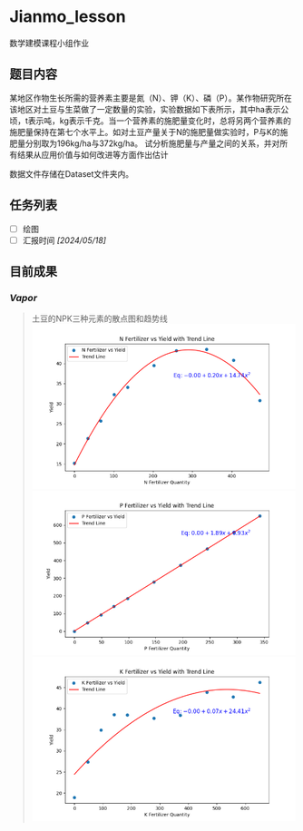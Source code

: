 # Jianmo_lesson
数学建模课程小组作业

## 题目内容
某地区作物生长所需的营养素主要是氮（N）、钾（K）、磷（P）。某作物研究所在该地区对土豆与生菜做了一定数量的实验，实验数据如下表所示，其中ha表示公顷，t表示吨，kg表示千克。当一个营养素的施肥量变化时，总将另两个营养素的施肥量保持在第七个水平上。如对土豆产量关于N的施肥量做实验时，P与K的施肥量分别取为196kg/ha与372kg/ha。
试分析施肥量与产量之间的关系，并对所有结果从应用价值与如何改进等方面作出估计

数据文件存储在Dataset文件夹内。

## 任务列表
- [ ] 绘图
- [ ] 汇报时间  *[2024/05/18]* 

## 目前成果
### *Vapor*
> 土豆的NPK三种元素的散点图和趋势线![土豆的N元素的散点图和趋势线](/img/土豆N.png)![土豆的P元素的散点图和趋势线](/img/土豆P.png)![土豆的K元素的散点图和趋势线](/img/土豆K.png)